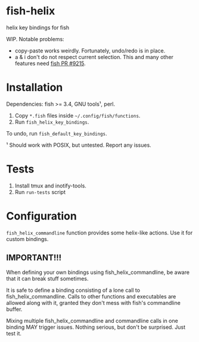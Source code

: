 # fish-helix
helix key bindings for fish

WIP. Notable problems:

* copy-paste works weirdly. Fortunately, undo/redo is in place.
* a & i don't do not respect current selection. This and many other features
need [fish PR #9215](https://github.com/fish-shell/fish-shell/pull/9215).


# Installation

Dependencies: fish >= 3.4, GNU tools¹, perl.

1. Copy `*.fish` files inside `~/.config/fish/functions`.
2. Run `fish_helix_key_bindings`.

To undo, run `fish_default_key_bindings`.

¹ Should work with POSIX, but untested. Report any issues.

# Tests

1. Install tmux and inotify-tools.
2. Run `run-tests` script

# Configuration

`fish_helix_commandline` function provides some helix-like actions. Use it for custom bindings.

## IMPORTANT!!!

When defining your own bindings using fish_helix_commandline, be aware that it can break
stuff sometimes.

It is safe to define a binding consisting of a lone call to fish_helix_commandline.
Calls to other functions and executables are allowed along with it, granted they don't mess
with fish's commandline buffer.

Mixing multiple fish_helix_commandline and commandline calls in one binding MAY trigger issues.
Nothing serious, but don't be surprised. Just test it.
